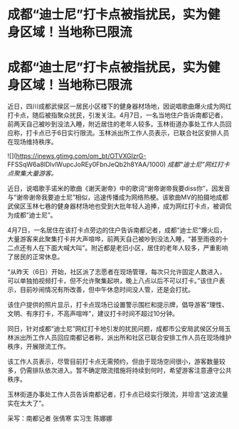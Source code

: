 # 成都“迪士尼”打卡点被指扰民，实为健身区域！当地称已限流

# 成都“迪士尼”打卡点被指扰民，实为健身区域！当地称已限流

近日，四川成都武侯区一居民小区楼下的健身器材场地，因说唱歌曲爆火成为网红打卡点，随后被指聚众扰民，引发关注。4月7日，一名当地住户告诉南都记者，前两天自己被吵到没法入睡，附近居住的老年人较多。玉林街道办事处工作人员回应称，打卡点已于6日实行限流。玉林派出所工作人员表示，已联合社区安排人员在现场维持秩序。

![](https://inews.gtimg.com/om_bt/OTVXGlzrG-
FFSSqW6a8lDlvlWupcJoREy0FbnJeQb2h8YAA/1000) _成都“迪士尼”网红打卡点聚集大量游客。_

近日，说唱歌手诺米的歌曲《谢天谢帝》中的歌词“谢帝谢帝我要diss你”，因发音与“谢帝谢帝我要迪士尼”相似，迅速传播成为网络热梗。该歌曲MV的拍摄地成都武侯区玉林七巷的健身器材场地也受到大批年轻人追捧，成为网红打卡点，被调侃为成都“迪士尼”。

4月7日，一名居住在该打卡点旁边的住户告诉南都记者，成都“迪士尼”爆火后，大量游客来此聚集打卡并大声喧哗，前两天自己被吵到没法入睡，“甚至雨夜的十二点还有人在下面大喊大叫”。附近都是老旧小区，居住的老年人较多，严重影响了居民的正常休息。

“从昨天（6日）开始，社区派了志愿者在现场管理，每次只允许固定人数进入，可以单独拍视频打卡，但不允许聚集起哄，晚上八点以后不可以打卡。”该住户表示，目前吵闹情况有所改善，但中午休息时间没人管，还是会打扰。

该住户提供的照片显示，打卡点现场已设置警示围栏和提示牌，倡导游客“理性、文明、有序打卡，不高声喧哗”，建议打卡时间不超过10分钟。

同日，针对成都“迪士尼”网红打卡地引发的扰民问题，成都市公安局武侯区分局玉林派出所工作人员回应南都记者称，派出所和社区已联合安排工作人员在现场维护秩序，开展限流工作。

该工作人员表示，尽管目前打卡点无需预约，但由于现场空间很小，游客数量较多，仍需排队依次进入。暂不确定限流措施将持续到何时，希望游客注意遵守公共秩序。

玉林街道办事处工作人员告诉南都记者，打卡点已经实行限流，并坦言“这波流量实在太大了”。

采写：南都记者 张倩寒 实习生 陈娜娜

